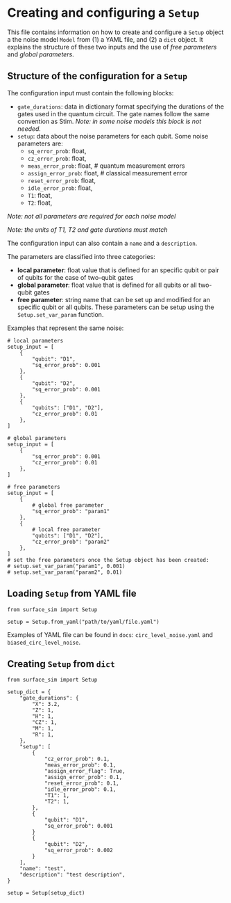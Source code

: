 # Creating and configuring a `Setup`

This file contains information on how to create and configure a `Setup` object a the noise model `Model` from (1) a YAML file, and (2) a `dict` object. It explains the structure of these two inputs and the use of *free parameters* and *global parameters*. 

## Structure of the configuration for a `Setup`

The configuration input must contain the following blocks:

- `gate_durations`: data in dictionary format specifying the durations of the gates used in the quantum circuit. The gate names follow the same convention as Stim. *Note: in some noise models this block is not needed.*
- `setup`: data about the noise parameters for each qubit. Some noise parameters are:
    - `sq_error_prob`: float,
    - `cz_error_prob`: float,
    - `meas_error_prob`: float, # quantum measurement errors
    - `assign_error_prob`: float, # classical measurement error
    - `reset_error_prob`: float,
    - `idle_error_prob`: float,
    - `T1`: float,
    - `T2`: float,

*Note: not all parameters are required for each noise model*

*Note: the units of T1, T2 and gate durations must match*

The configuration input can also contain a `name` and a `description`. 

The parameters are classified into three categories:

- **local parameter**: float value that is defined for an specific qubit or pair of qubits for the case of two-qubit gates
- **global parameter**: float value that is defined for all qubits or all two-qubit gates
- **free parameter**: string name that can be set up and modified for an specific qubit or all qubits. These parameters can be setup using the `Setup.set_var_param` function. 

Examples that represent the same noise:
```
# local parameters
setup_input = [
    {
        "qubit": "D1", 
        "sq_error_prob": 0.001 
    },
    {
        "qubit": "D2", 
        "sq_error_prob": 0.001 
    },
    {
        "qubits": ["D1", "D2"], 
        "cz_error_prob": 0.01
    },
]
```

```
# global parameters
setup_input = [
    {
        "sq_error_prob": 0.001 
        "cz_error_prob": 0.01 
    },
]
```

```
# free parameters
setup_input = [
    {
        # global free parameter
        "sq_error_prob": "param1"
    },
    {
        # local free parameter
        "qubits": ["D1", "D2"], 
        "cz_error_prob": "param2" 
    },
]
# set the free parameters once the Setup object has been created:
# setup.set_var_param("param1", 0.001)
# setup.set_var_param("param2", 0.01)
```

## Loading `Setup` from YAML file

```
from surface_sim import Setup

setup = Setup.from_yaml("path/to/yaml/file.yaml")
```

Examples of YAML file can be found in `docs`: `circ_level_noise.yaml` and `biased_circ_level_noise`.

## Creating `Setup` from `dict`

```
from surface_sim import Setup

setup_dict = {
    "gate_durations": {
        "X": 3.2,
        "Z": 1,
        "H": 1,
        "CZ": 1,
        "M": 1,
        "R": 1,
    },
    "setup": [
        {
            "cz_error_prob": 0.1,
            "meas_error_prob": 0.1,
            "assign_error_flag": True,
            "assign_error_prob": 0.1,
            "reset_error_prob": 0.1,
            "idle_error_prob": 0.1,
            "T1": 1,
            "T2": 1,
        },
        {
            "qubit": "D1", 
            "sq_error_prob": 0.001 
        }
        {
            "qubit": "D2", 
            "sq_error_prob": 0.002 
        }
    ],
    "name": "test",
    "description": "test description",
}

setup = Setup(setup_dict)
```